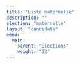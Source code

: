 ```yaml
---
title: "Liste maternelle"
description: ""
election: "maternelle"
layout: "candidats"
menu: 
  main: 
    parent: "Élections"
    weight: "32"
---
```

